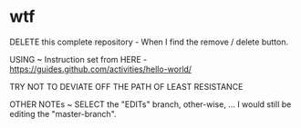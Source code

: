 # wtf
DELETE this complete repository - When I find the remove / delete button.

USING ~ Instruction set from HERE - https://guides.github.com/activities/hello-world/

TRY NOT TO DEVIATE OFF THE PATH OF LEAST RESISTANCE

OTHER NOTEs ~ SELECT the "EDITs" branch, other-wise, ... I would still be editing the "master-branch".
